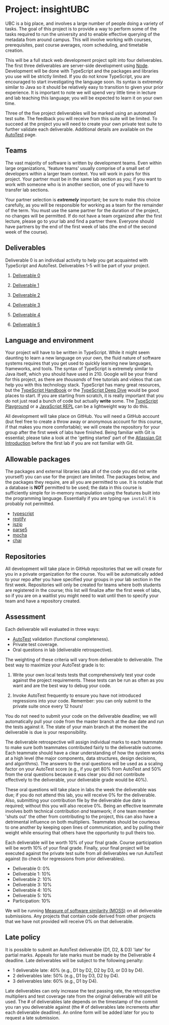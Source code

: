 # Project: insightUBC

UBC is a big place, and involves a large number of people doing a variety of tasks. The goal of this project is to provide a way to perform some of the tasks required to run the university and to enable effective querying of the metadata from around campus. This will involve working with courses, prerequisites, past course averages, room scheduling, and timetable creation.

This will be a full stack web development project split into four deliverables. The first three deliverables are server-side development using [Node](https://nodejs.org). Development will be done with TypeScript and the packages and libraries you use will be strictly limited. If you do not know TypeScript, you are encouraged to start investigating the language soon. Its syntax is extremely similar to Java so it should be relatively easy to transition to given your prior experience. It is important to note we will spend very little time in lecture and lab teaching this language; you will be expected to learn it on your own time.

Three of the five project deliverables will be marked using an automated test suite. The feedback you will receive from this suite will be limited. To succeed at the project you will need to create your own private test suite to further validate each deliverable. Additional details are available on the [AutoTest](AutoTest.md) page.

## Teams

The vast majority of software is written by development teams. Even within large organizations, 'feature teams' usually comprise of a small set of developers within a larger team context. You will work in pairs for this project. Your partner must be in the same lab section as you; if you want to work with someone who is in another section, one of you will have to transfer lab sections.

Your partner selection is ***extremely*** important; be sure to make this choice carefully, as you will be responsible for working as a team for the remainder of the term. You must use the same partner for the duration of the project, no changes will be permitted. If do not have a team organized after the first lecture, please go to your lab and find a partner there. Everyone should have partners by the end of the first week of labs (the end of the second week of the course). 

<!--
If you are registered in the class, please do not form a team with students on the waitlist as if they may not make it into the class by the add/drop date. Also: the first deliverable is due very early, so the sooner you finalize your team, the sooner you can get started.
--->

## Deliverables

Deliverable 0 is an individual activity to help you get acquainted with TypeScript and AutoTest. Deliverables 1-5 will be part of your project.

1. [Deliverable 0](Deliverable0.md) 

1. [Deliverable 1](Deliverable1.md) 

1. [Deliverable 2](Deliverable2.md) 

1. [Deliverable 3](Deliverable3.md) 

1. [Deliverable 4](Deliverable4.md) 

1. [Deliverable 5](Deliverable5.md) 

## Language and environment

Your project will have to be written in TypeScript. While it might seem daunting to learn a new language on your own, the fluid nature of software systems requires that you get used to quickly learning new languages, frameworks, and tools. The syntax of TypeScript is extremely similar to Java itself, which you should have used in 210. Google will be your friend for this project, as there are _thousands_ of free tutorials and videos that can help you with this technology stack. TypeScript has many great resources, but the [TypeScript Handbook](http://www.typescriptlang.org/docs/handbook/basic-types.html) or the [TypeScript Deep Dive](https://basarat.gitbooks.io/typescript/content/docs/getting-started.html) would be good places to start. If you are starting from scratch, it is really important that you do not just read a bunch of code but actually **write** some. The [TypeScript Playground](http://www.typescriptlang.org/play/index.html) or a [JavaScript REPL](https://repl.it/languages/javascript) can be a lightweight way to do this.

All development will take place on GitHub. You will need a GitHub account (but feel free to create a throw away or anonymous account for this course, if that makes you more comfortable); we will create the repository for your group after the first week of labs have finished. Being familiar with Git is essential; please take a look at the 'getting started' part of the [Atlassian Git Introduction](https://www.atlassian.com/git/tutorials/setting-up-a-repository) before the first lab if you are not familiar with Git.

## Allowable packages

The packages and external libraries (aka all of the code you did not write yourself) you can use for the project are limited. The packages below, and the packages they require, are all you are permitted to use. It is notable that a database is **NOT** permitted to be used; the data in this course is sufficiently simple for in-memory manipulation using the features built into the programming language. Essentially if you are typing ```npm install``` it is probably not permitted.

* [typescript](https://www.npmjs.com/package/typescript)
* [restify](https://www.npmjs.com/package/restify)
* [jszip](https://www.npmjs.com/package/jszip)
* [parse5](https://www.npmjs.com/package/parse5)
* [mocha](https://www.npmjs.com/package/mocha)
* [chai](https://www.npmjs.com/package/chai)

## Repositories

All development will take place in GitHub repositories that we will create for you in a private organization for the course. You will be automatically added to your repo after you have specified your groups in your lab section in the first week. Repositories will only be created for teams where both students are registered in the course; this list will finalize after the first week of labs, so if you are on a waitlist you might need to wait until then to specify your team and have a repository created.

<!--
That said, instructions will be given in your labs during the first week so you can start working effectively on the first deliverable before the repositories are ready.
-->

## Assessment

Each deliverable will evaluated in three ways:

* [AutoTest](AutoTest.md) validation (functional completeness).
* Private test coverage.
* Oral questions in lab (deliverable retrospective).

The weighting of these criteria will vary from deliverable to deliverable. The best way to maximize your AutoTest grade is to:

1. Write your own local tests tests that comprehensively test your code against the project requirements. These tests can be run as often as you want and are the best way to debug your code.

1. Invoke AutoTest frequently to ensure you have not introduced regressions into your code. Remember: you can only submit to the private suite once every 12 hours!

You do not need to submit your code on the deliverable deadline; we will automatically pull your code from the master branch at the due date and run the tests against it. The state of your main branch at the moment the deliverable is due is your responsibility.

The deliverable retrospective will assign individual marks to each teammate to make sure both teammates contributed fairly to the deliverable outcome. Each teammate should have a clear understanding of how the system works at a high level (the major components, data structures, design decisions, and algorithms). The answers to the oral questions will be used as a scaling factor on your AutoTest score (e.g., if you get 80% from AutoTest and 50% from the oral questions because it was clear you did not contribute effectively to the deliverable, your deliverable grade would be 40%). 

These oral questions will take place in labs the week the deliverable was due; if you do not attend this lab, you will receive 0% for the deliverable. Also, submitting your contribution file by the deliverable due date is required; without this you will also receive 0%. Being an effective teammate involves both technical contribution _and_ teamwork; if one team member 'shuts out' the other from contributing to the project, this can also have a detrimental influence on both multipliers. Teammates should be courteous to one another by keeping open lines of communication, and by pulling their weight while ensuring that others have the opportunity to pull theirs too.

Each deliverable will be worth 10% of your final grade. Course participation will be worth 10% of your final grade. Finally, your final project will be executed against the private test suite from all deliverables we run AutoTest against (to check for regressions from prior deliverables).

* Deliverable 0: 0%
* Deliverable 1: 10%
* Deliverable 2: 10%
* Deliverable 3: 10%
* Deliverable 4: 10%
* Deliverable 5: 10%
* Participation: 10%

We will be running [Measure of software similarity (MOSS)](https://theory.stanford.edu/~aiken/moss/) on all deliverable submissions. Any projects that contain code derived from other projects that we have not provided will receive 0% on that deliverable.

## Late policy

It is possible to submit an AutoTest deliverable (D1, D2, & D3) 'late' for partial marks. Appeals for late marks must be made by the Deliverable 4 deadline. Late deliverables will be subject to the following penalty:

* 1 deliverable late: 40% (e.g., D1 by D2, D2 by D3, or D3 by D4).
* 2 deliverables late: 50% (e.g., D1 by D3, D2 by D4).
* 3 deliverables late: 60% (e.g., D1 by D4).

Late deliverables can only increase the test passing rate, the retrospective multipliers and test coverage rate from the original deliverable will still be used. The # of deliverables late depends on the timestamp of the commit you ran you deliverable against (the # of deliverables late increments after each deliverable deadline). An online form will be added later for you to request a late submission.

<!---
To apply for the late policy, please fill out the [late deliverable request](https://goo.gl/forms/9P4DBfXBBhuPHTqM2) form by the Deliverable 4 deadline.

## Labs

Lab attendance is mandatory for both team members each week as you will be meeting with the TAs to have a scrum meeting and to discuss your progress (10% / 12 labs === ~0.8% / lab). You must specify your project group by the end of the second lab. 
--->

<!---
Both team members must sign into [ClassPortal](http://skaha.cs.ubc.ca:8020) to register their Github users. IMPORTANT: both team mates must be registered in the course and registered in the same lab section.
--->

<!---
* ***First Lab:*** Since we won't have projects fully configured yet, the first lab will be more directed than the others this term. Full details can be found in [Lab1.md](Lab1.md).

* ***Subsequent labs:*** Full details about what to do in each lab after the first week can be found in [LabN.md](LabN.md).
--->

<!--
## Bootstrap implementation

We have created a bootstrap project for you but you will not be able to access it until during the second week of labs, after you have specified your project team. Once the project is configured, Github should send you email inviting you to your team's repository.
-->

